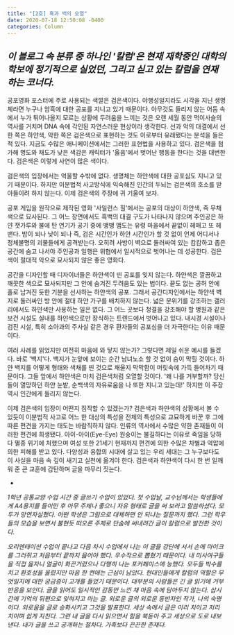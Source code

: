```yaml
---
title: "[2호] 흑과 백의 오열"
date: 2020-07-18 12:50:08 -0400
categories: Column
---
```


*이 블로그 속 분류 중 하나인 '칼럼'은 현재 재학중인 대학의 학보에 정기적으로 실었던, 그리고 싣고 있는 칼럼을 연재하는 코너다.*
-
 공포영화 포스터에 주로 사용되는 색깔은 검은색이다. 야행성일지라도 시각을 지닌 생명체라면 누구나 암흑에 대한 공포를 지니고 있기 때문이다. 아무것도 들리지 않는 어둠 속에서 누가 튀어나올지 모르는 상황에 두려움을 느끼는 것은 오랜 세월 동안 먹이사슬의 역사를 거치며 DNA 속에 각인된 자연스러운 현상이라 생각한다. 선과 악의 대결에서 선한 쪽은 하얀색, 악한 쪽은 검은색으로 표현하는 것도 이로부터 유래됐다는 분석을 들은 적 있다. 지금도 수많은 애니메이션에서는 그러한 표현법을 사용하고 있다. 검은색을 첨가해 명도와 채도가 낮은 색감은 캐릭터가 '옳음'에서 벗어난 행동을 한다는 것을 대변한다. 검은색은 이렇게 사연이 많은 색이다.

 검은색의 입장에서는 억울할 수밖에 없다. 생명체는 하얀색에 대한 공포심도 지니고 있기 때문이다. 하지만 이분법적 사고방식에 익숙해진 인간의 두뇌는 검은색의 호소를 받아들이려 하지 않는다. 이제 검은색의 주장에 귀 기울여 보자.

 공포 게임을 원작으로 제작된 영화 '사일런스 힐'에서는 공포의 대상이 하얀색, 즉 무채색으로 묘사된다. 그 어느 장면에서도 흑백의 대결 구도가 나타나지 않으며 주인공은 하얀 잿가루와 불에 탄 연기가 공기 중에 뱅뱅 맴도는 유령 마을에서 끝없이 헤매고 또 헤맨다. 밤이 되나 낮이 되나 즉, 검은 시간인가 하얀 시간인가 할 것 없이 언제 어디서나 정체불명의 괴물들에게 공격받는다. 오히려 사방이 벽으로 둘러싸여 있는 캄캄하고 좁은 공간에 숨고 나서야 주인공과 일행은 위협에서 일시적으로 벗어나는 데 성공한다. 검은색이 절대적 악으로 묘사되지 않은 좋은 영화다.

 공간을 디자인할 때 디자이너들은 하얀색이 띤 공포를 잊지 않는다. 하얀색은 깔끔하고 깨끗한 색으로 묘사되지만 그 안에 숨겨진 두려움도 있는 법이다. 끝도 없는 공허 안에 홀로 남겨진 듯한 기분을 선사하는 하얀색의 공포. 그래서 공간디자인에서는 하얀색 벽지로 둘러싸인 방 안에 절대 하얀 가구를 배치하지 않는다. 넓은 분위기를 강조하는 갤러리에서도 하얀색만 사용하는 일은 없다. 그 어느 곳보다 청결을 강조해야 할 병원과 같은 보건 시설도 실내를 하얀색으로만 장식하는 트렌드에서 벗어나고 있다. 내시경 시설이나 검진 시설, 특히 소아과의 주사실 같은 경우 환자들의 공포심을 더 자극한다는 이유 때문이다.

 여러 사례를 읽었지만 여전히 마음에 와 닿지 않는가? 그렇다면 제일 쉬운 예시를 들겠다. 바로 '백지'다. 백지가 눈앞에 보이는 순간 남녀노소 할 것 없이 숨이 막힐 것이다. 하얀 백지를 어떻게 형태와 색채를 띤 것으로 채울지 막막함이 머릿속에 가득 들어차기 때문이다. 그들 앞에서 하얀색은 마치 검은색처럼 오열할 것이다. '왜 나를 거부할까? 당신들이 열망하던 하얀 눈밭, 순백색의 자유로움을 나 또한 지니고 있는데!' 하지만 이 주장 역시 인간에게 들리지 않는다.

 이제 검은색의 입장이 어떤지 짐작할 수 있겠는가? 검은색과 하얀색의 상황에서 볼 수 있듯이 이분법적 사고로 어느 한 대상의 특성을 전체의 특성으로 교묘하게 바꾼 후 그에 따른 편견을 가지는 태도는 바람직하지 않다. 인류의 역사에서 수많은 약한 존재들이 이러한 편견에 희생됐다. 아이-아이(Eye-Eye) 원숭이는 불길하다는 이유로 죽임을 당하다 멸종 위기에 처했으며 여성 또한 21세기 현재까지 편견에 의한 수많은 차별과 억압에 의한 피해를 받고 있다. 다양성과 융합의 시대에 살고 있는 우리 세대는 그 누구보다도 이 사실을 마음 속 깊이 새기고 실천에 옮겨야 한다. 검은색과 하얀색이 다시 한 번 일깨워 준 큰 교훈에 감탄하며 글을 마무리 짓는다.

-

*1학년 공통교양 수업 시간 중 글쓰기 수업이 있었다. 첫 수업날, 교수님께서는 학생들에게 A4용지를 들이민 후 아무 주제나 좋으니 자유 형태로 글을 써 보라고 말씀하셨다. 모두가 망연자실했다. 어떤 학생은 그림으로 대체하면 안 되냐는 질문까지 했다. 그런 학우들의 모습을 보면서 불현듯 떠오른 주제로 단숨에 써내려간 글이 칼럼으로 발전한 것이다.*

*오리엔테이션 수업이 끝나고 다음 차시 수업에서 나는 이 글을 강단에 서서 손에 마이크를 그러쥐고 처음부터 끝까지 읊어야 했다. 우수작으로 뽑혔기 때문이다. 내 미사여구들을 직접 읊자니 얼굴이 화끈거렸으나 다행히 나는 포커페이스에 능했다. 모두들 박수를 치고 환호성을 올렸지만 마음 한 켠에는 근심이 남았다. 현대인들에게 칼럼의 역할은 무엇일지에 대한 궁금증이 고개를 들었기 때문이다. 대부분의 사람들은 긴 글 읽기에 거부 반응을 보인다. 글을 읽어도 일시적인 감동만 느낀 채 마음 속에 담아두지 않는다. 삽시간에 기억의 뒤편으로 잊혀지고 마는 글. 외로운 글의 외로운 동반자인 작가, 나의 숙명이다. 외로움을 글로 승화시키고 그것을 발표한다. 세상 속에서 글은 이리 치이고 저리 치이며 쉽게 지친다. 그런 내 글을 다시 읽으면서 힘을 북돋아 주고 세상으로 도로 내보낸다. 내가 글을 쓰고 공개하는 절차다. 가족보다 끈끈한 존재다.*
